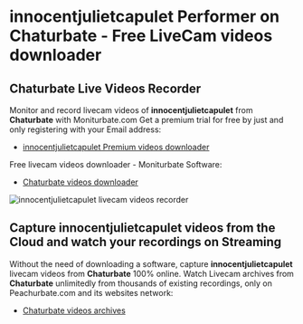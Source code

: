 # innocentjulietcapulet Performer on Chaturbate - Free LiveCam videos downloader

## Chaturbate Live Videos Recorder

Monitor and record livecam videos of **innocentjulietcapulet** from **Chaturbate** with Moniturbate.com
Get a premium trial for free by just and only registering with your Email address:
* [innocentjulietcapulet Premium videos downloader](https://moniturbate.com/request-demo-licence-key.html)

Free livecam videos downloader - Moniturbate Software:
* [Chaturbate videos downloader](https://moniturbate.com/moniturbate-download-software.html)

![innocentjulietcapulet livecam videos recorder](https://peachurnet.com/templates/moniturbate-software.png)


## Capture innocentjulietcapulet videos from the Cloud and watch your recordings on Streaming

Without the need of downloading a software, capture **innocentjulietcapulet** livecam videos from **Chaturbate** 100% online.
Watch Livecam archives from **Chaturbate** unlimitedly from thousands of existing recordings, only on Peachurbate.com and its websites network:
* [Chaturbate videos archives](https://peachurnet.com/)